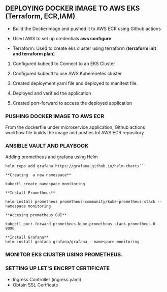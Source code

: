 
## DEPLOYING DOCKER IMAGE TO AWS EKS (Terraform, ECR,IAM)
 - Build the Dockerimage and pushed it to AWS ECR using Github actions

- Used AWS to set up credentials **aws configure**

- Terraform: Used to create eks cluster using terraform (**terraform init and terraform plan**)

1. Configured kubectl to Connect to an EKS Cluster

2. Configured kubectl to use AWS Kuberenetes cluster

3. Created deployment.yaml file and deployed to manifest file.

4. Deployed and verified the application

5. Created port-forward to access the deployed application


### PUSHING DOCKER IMAGE TO AWS ECR

From the dockerfile under microservice application, Github actions workflow file builds the image and pushes tol AWS ECR repository


### ANSIBLE VAULT AND PLAYBOOK

Adding prometheus and grafana using Helm

```helm repo add prometheus-community https://prometheus-community.github.io/helm-charts
helm repo add grafana https://grafana.github.io/helm-charts```

**Creating  a new namespace**

kubectl create namespace monitoring

**Install Prometheus**

helm install prometheus prometheus-community/kube-prometheus-stack --namespace monitoring

**Accesing prometheus GUI**

kubectl port-forward prometheus-kube-prometheus-stack-prometheus-0 9090

**Install Grafana**
helm install grafana grafana/grafana --namespace monitoring
```

### MONITOR EKS ClUSTER USING PROMETHEUS.

### SETTING UP LET'S ENCRPT CERTIFICATE
- Ingress Controller (ingress.yaml)
- Obtain SSL Certficate
